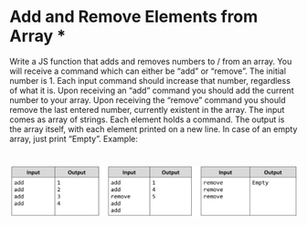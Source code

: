 # Add and Remove Elements from Array *
Write a JS function that adds and removes numbers to / from an array. 
You will receive a command which can either be “add” or “remove”.
The initial number is 1. Each input command should increase that number, regardless of what it is.
Upon receiving an “add” command you should add the current number to your array.
Upon receiving the “remove” command you should remove the last entered number, currently existent in the array.
The input comes as array of strings. Each element holds a command.
The output is the array itself, with each element printed on a new line. In case of an empty array, just print “Empty”.
Example:

# ![Examples](example.png)




